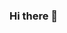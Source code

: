 ### Hi there 👋

<!--
**AliZiegemann/AliZiegemann** is a ✨ _special_ ✨ repository because its `README.md` (this file) appears on your GitHub profile.

Here are some ideas to get you started:

- 🔭 Hola , estudio en NUCBA
- 🌱 Estoy aprendiendo a Programar  
- 👯 Busco poder vivir de lo que aprendo
- 🤔 No me gusta el Verano
- 💬 Preguntame de futbol y te ayudo
- 📫 Buscame en Instagram como AliZiegemann
- 😄 Sobrenombre : Turco
- ⚡ Aguante Racing ! 
-->

